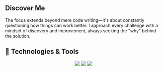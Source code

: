 ## Discover Me
The focus extends beyond mere code writing—it's about constantly questioning how things can work better. I approach every challenge with a mindset of discovery and improvement, always seeking the "why" behind the solution.

## 🔧 Technologies & Tools
<div align="center">
  <img src="https://img.shields.io/badge/Code-JavaScript-informational?style=flat&logo=javascript&logoColor=white&color=4AB197" />
  <img src="https://img.shields.io/badge/Code-Python-informational?style=flat&logo=python&logoColor=white&color=4AB197" />
  <img src="https://img.shields.io/badge/Tools-Tailwind-informational?style=flat&logo=tailwindcss&logoColor=white&color=4AB197" />
</div>
